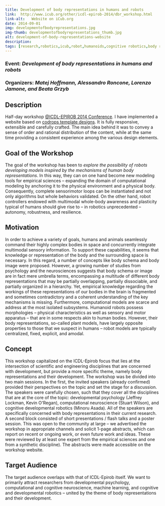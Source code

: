 ```yaml
---
title: Development of body representations in humans and robots
link:  http://www.icub.org/other/icdl-epirob-2014/dbr_workshop.html
link-alt:   Website on iCub.org
date: 2014-09-01
img: developmentofbodyrepresentations.jpg
img-thumb: developmentofbodyrepresentations_thumb.jpg
alt: development-of-body-representations-website
description:
tags: [research,robotics,icub,robot,humanoids,cognitive robotics,body representations,body schema,icdl,epirob,2014,workshop,website,html5,css,design,flat design]
---
```


### Event: _Development of body representations in humans and robots_

### Organizers: _Matej Hoffmann, Alessandro Roncone, Lorenzo Jamone, and Beata Grzyb_

## Description

Half-day workshop [@ICDL-EPIROB 2014 Conference](http://icdl-epirob.org/).
I have implemented a website based on [codrops template designs](http://tympanus.net/codrops/category/tutorials/). It is fully responsive, extensible and carefully crafted. The main idea behind it was to convey a sense of order and rational distribution of the content, while at the same time providing a consistent experience among the various design elements.

## Goal of the Workshop

The goal of the workshop has been to _explore the possibility of robots developing models inspired by the mechanisms of human body representations_. In this way, they can on one hand become new modeling tools for empirical sciences – expanding the domain of computational modeling by anchoring it to the physical environment and a physical body. Consequently, complete sensorimotor loops can be instantiated and not only algorithms but whole behaviors validated. On the other hand, robot controllers endowed with multimodal whole-body awareness and plasticity typical of humans should give rise to – in robotics unprecedented – autonomy, robustness, and resilience.

## Motivation

In order to achieve a variety of goals, humans and animals seamlessly command their highly complex bodies in space and concurrently integrate multimodal sensory information. To support these capabilities, it seems that knowledge or representation of the body and the surrounding space is necessary. In this regard, a number of concepts like body schema and body image were proposed. However, a growing number of studies from psychology and the neurosciences suggests that body schema or image are in fact mere umbrella terms, encompassing a multitude of different body representations that may be partially overlapping, partially dissociable, and partially organized in a hierarchy. Yet, empirical knowledge regarding the workings of these representations of our bodies in the brain is fragmented and sometimes contradictory and a coherent understanding of the key mechanisms is missing. Furthermore, computational models are scarce and address at the most isolated subsystems. Humanoid robots possess morphologies – physical characteristics as well as sensory and motor apparatus – that are in some respects akin to human bodies. However, their body representations, so-called plant models, have largely opposite properties to those that we suspect in humans – robot models are typically centralized, fixed, explicit, and amodal.

## Concept

This workshop capitalized on the ICDL-Epirob focus that lies at the intersection of scientific and engineering disciplines that are concerned with development, but provide a more specific theme, namely body representations and their development. The workshop was be divided into two main sessions. In the first, the invited speakers (already confirmed) provided their perspectives on the topic and set the stage for a discussion. The speakers were carefully chosen, such that they cover all the disciplines that are at the core of the topic: developmental psychology (Jeffrey Lockman, Kevin O'Regan), computational neuroscience (Stuart Wilson), and cognitive developmental robotics (Minoru Asada). All of the speakers are specifically concerned with body representations in their current research. A second block consisted of short presentations / flash talks and a poster session. This was open to the community at large – we advertised the workshop in appropriate channels and solicit 1-page abstracts, which can report on recent or ongoing work, or even future work and ideas. These were reviewed by at least one expert from the empirical sciences and one from a synthetic discipline). The abstracts were made accessible on the workshop website.

## Target Audience

The target audience overlaps with that of ICDL-Epirob itself. We want to primarily attract researchers from developmental psychology, computational and cognitive neuroscience, machine learning, and cognitive and developmental robotics – united by the theme of body representations and their development.

